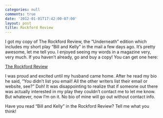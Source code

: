 ```yaml
---
categories: null
comments: true
date: '2012-01-01T17:42:00-07:00'
layout: post
title: Rockford Review
---
```


I got my copy of The Rockford Review, the “Underneath” edition which includes my short  play “Bill and Kelly” in the mail a few days ago.  It’s pretty awesome, let me tell you.  I enjoyed seeing my words in a magazine very, very much.  If you haven’t already, go and buy a copy!  You can get one here:  

[The Rockford Review](http://www.rockfordwritersguild.com/)

I was proud and excited until my husband came home.  After he read my bio he said, “You didn’t list you email!  All the other writers list their email or website, see?”  Doh!  It was disappointing to realize that if someone out there was actually interested in my play they couldn’t contact me to let me know.  But whatever, now I’m on it.  No bio of mine will go out without contact info.  

Have you read “Bill and Kelly” in the Rockford Review?  Tell me what you think!